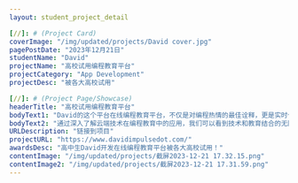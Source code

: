 ```yaml
---
layout: student_project_detail

[//]: # (Project Card)
coverImage: "/img/updated/projects/David cover.jpg"
pagePostDate: "2023年12月21日"
studentName: "David"
projectName: "高校试用编程教育平台"
projectCategory: "App Development"
projectDesc: "被各大高校试用"

[//]: # (Project Page/Showcase)
headerTitle: "高校试用编程教育平台"
bodyText1: "David的这个平台在线编程教育平台，不仅是对编程热情的最佳诠释，更是实时代码协作的创新性解决方案。它让编程学习和协作效率大幅提升，已被高校编程教育试用！"
bodyText2: "通过深入了解云端技术在编程教育中的应用，我们可以看到技术和教育结合的无限可能。David的项目不仅为同学们提供了一个学习和协作的新平台，也为我们所有人开辟了一片新天地。"
URLDescription: "链接到项目"
projectURL: "https://www.davidimpulsedot.com/"
awardsDesc: "高中生David开发在线编程教育平台被各大高校试用！"
contentImage: "/img/updated/projects/截屏2023-12-21 17.32.15.png"
contentImage2: "/img/updated/projects/截屏2023-12-21 17.31.59.png"
---
```

